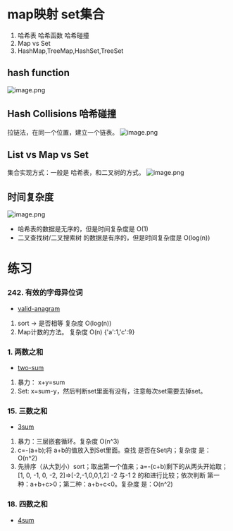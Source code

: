 # map映射  set集合
1. 哈希表 哈希函数 哈希碰撞
2. Map vs Set
3. HashMap,TreeMap,HashSet,TreeSet

## hash function
![image.png](https://i.loli.net/2020/02/11/cEf1AHCTUSRXQwW.png)
## Hash Collisions 哈希碰撞
拉链法，在同一个位置，建立一个链表。
![image.png](https://i.loli.net/2020/02/11/gIYcpJ1wBAyhsV2.png)
## List vs Map vs Set
集合实现方式：一般是 哈希表，和二叉树的方式。
![image.png](https://i.loli.net/2020/02/11/gcMoY4diGfph7kT.png)
## 时间复杂度
![image.png](https://i.loli.net/2020/02/11/S7OgNbTnXcapHzj.png)
- 哈希表的数据是无序的，但是时间复杂度是 O(1)
- 二叉查找树/二叉搜索树 的数据是有序的，但是时间复杂度是 O(log(n))
# 练习
### 242. 有效的字母异位词
- [valid-anagram](https://leetcode-cn.com/problems/valid-anagram/)
1. sort -> 是否相等  复杂度 O(log(n))
2. Map计数的方法。 复杂度 O(n) {'a':1,'c':9}

### 1. 两数之和
- [two-sum](https://leetcode-cn.com/problems/two-sum/)
1. 暴力：   x+y=sum
2. Set:     x=sum-y，然后判断set里面有没有，注意每次set需要去掉set。

### 15. 三数之和
- [3sum](https://leetcode-cn.com/problems/3sum/)
1. 暴力：三层嵌套循环。复杂度 O(n^3)
2. c=-(a+b);将 a+b的值放入到Set里面。查找 是否在Set内；复杂度 是：O(n^2)
3. 先排序（从大到小）sort；取出第一个值来；a=-(c+b)剩下的从两头开始取；[1, 0, -1, 0, -2, 2]=>[-2,-1,0,0,1,2]
    -2  与-1 2 的和进行比较；依次判断 第一种：a+b+c>0；第二种：a+b+c<0。复杂度 是：O(n^2) 
### 18. 四数之和
- [4sum](https://leetcode-cn.com/problems/4sum/)
